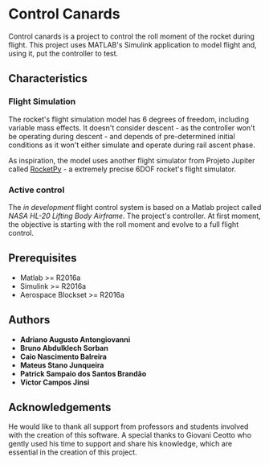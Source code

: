 # Control Canards

Control canards is a project to control the roll moment of the rocket during flight. This project uses MATLAB's Simulink application to model flight and, using it, put the controller to test. 

## Characteristics
### Flight Simulation
The rocket's flight simulation model has 6 degrees of freedom, including variable mass effects. It doesn't consider descent - as the controller won't be operating during descent - and depends of pre-determined initial conditions as it won't either simulate and operate during rail ascent phase. 

As inspiration, the model uses another flight simulator from Projeto Jupiter called [RocketPy](https://github.com/giovaniceotto/RocketPy) - a extremely precise 6DOF rocket's flight simulator.

### Active control 
The _in development_ flight control system is based on a Matlab project called *NASA HL-20 Lifting Body Airframe*. The project's controller. At first moment, the objective is starting with the roll moment and evolve to a full flight control.

## Prerequisites
* Matlab >= R2016a
* Simulink >= R2016a
* Aerospace Blockset >= R2016a

## Authors
* **Adriano Augusto Antongiovanni**
* **Bruno Abdulklech Sorban**
* **Caio Nascimento Balreira**
* **Mateus Stano Junqueira**
* **Patrick Sampaio dos Santos Brandão**
* **Victor Campos Jinsi**

## Acknowledgements
He would like to thank all support from professors and students involved with the creation of this software. A special thanks to Giovani Ceotto who gently used his time to support and share his knowledge, which are essential in the creation of this project.
